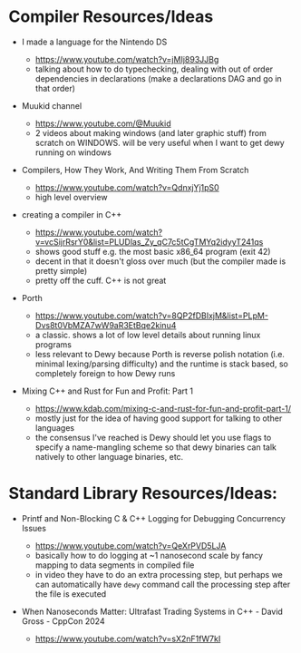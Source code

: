 # Compiler Resources/Ideas

- I made a language for the Nintendo DS
  - https://www.youtube.com/watch?v=jMIj893JJBg
  - talking about how to do typechecking, dealing with out of order dependencies in declarations (make a declarations DAG and go in that order)
- Muukid channel
  - https://www.youtube.com/@Muukid
  - 2 videos about making windows (and later graphic stuff) from scratch on WINDOWS. will be very useful when I want to get dewy running on windows

- Compilers, How They Work, And Writing Them From Scratch
  - https://www.youtube.com/watch?v=QdnxjYj1pS0
  - high level overview


- creating a compiler in C++
  - https://www.youtube.com/watch?v=vcSijrRsrY0&list=PLUDlas_Zy_qC7c5tCgTMYq2idyyT241qs
  - shows good stuff e.g. the most basic x86_64 program (exit 42)
  - decent in that it doesn't gloss over much (but the compiler made is pretty simple)
  - pretty off the cuff. C++ is not great


- Porth
  - https://www.youtube.com/watch?v=8QP2fDBIxjM&list=PLpM-Dvs8t0VbMZA7wW9aR3EtBqe2kinu4
  - a classic. shows a lot of low level details about running linux programs
  - less relevant to Dewy because Porth is reverse polish notation (i.e. minimal lexing/parsing difficulty) and the runtime is stack based, so completely foreign to how Dewy runs

- Mixing C++ and Rust for Fun and Profit: Part 1
  - https://www.kdab.com/mixing-c-and-rust-for-fun-and-profit-part-1/
  - mostly just for the idea of having good support for talking to other languages
  - the consensus I've reached is Dewy should let you use flags to specify a name-mangling scheme so that dewy binaries can talk natively to other language binaries, etc. 




# Standard Library Resources/Ideas:
- Printf and Non-Blocking C & C++ Logging for Debugging Concurrency Issues
  - https://www.youtube.com/watch?v=QeXrPVD5LJA
  - basically how to do logging at ~1 nanosecond scale by fancy mapping to data segments in compiled file
  - in video they have to do an extra processing step, but perhaps we can automatically have `dewy` command call the processing step after the file is executed

- When Nanoseconds Matter: Ultrafast Trading Systems in C++ - David Gross - CppCon 2024
  - https://www.youtube.com/watch?v=sX2nF1fW7kI